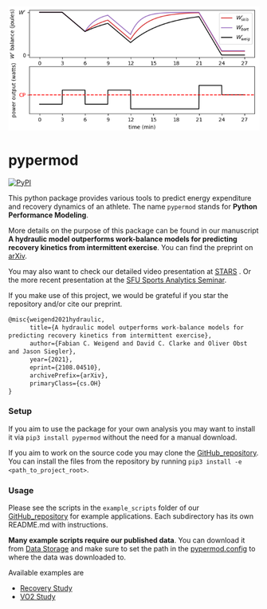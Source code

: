 ![](./httpdocs/small_pypermod_title.png)

# pypermod

[![PyPI](https://img.shields.io/pypi/v/pypermod.svg?style=for-the-badge)](https://pypi.python.org/pypi/pypermod)

This python package provides various tools to predict energy expenditure and recovery dynamics of an athlete. The
name `pypermod` stands for __Python Performance Modeling__.

More details on the purpose of this package can be found in our manuscript __A hydraulic model outperforms work-balance
models for predicting recovery kinetics from intermittent exercise__. You can find the preprint
on [arXiv](https://arxiv.org/abs/2108.04510).

You may also want to check our detailed video presentation
at [STARS](https://www.clearinghouseforsport.gov.au/digital-media/conferences/2020/stars/modelling-energy-expenditure-and-recovery-investigation-and-validation-of-a-three-component-hydraulic-model)
. Or the more recent presentation at the [SFU Sports Analytics Seminar](https://www.youtube.com/watch?v=OGiv_frvM6g).

If you make use of this project, we would be grateful if you star the repository and/or cite our preprint.

```
@misc{weigend2021hydraulic,
      title={A hydraulic model outperforms work-balance models for predicting recovery kinetics from intermittent exercise}, 
      author={Fabian C. Weigend and David C. Clarke and Oliver Obst and Jason Siegler},
      year={2021},
      eprint={2108.04510},
      archivePrefix={arXiv},
      primaryClass={cs.OH}
}
```

### Setup

If you aim to use the package for your own analysis you may want to install it via `pip3 install pypermod` without the
need for a manual download.

If you aim to work on the source code you may clone the [GitHub_repository](https://github.com/faweigend/pypermod). You
can install the files from the repository by running `pip3 install -e <path_to_project_root>`.

### Usage



Please see the scripts in the `example_scripts`
folder of our [GitHub_repository](https://github.com/faweigend/pypermod) for example applications. Each subdirectory has
its own README.md with instructions. 

__Many example scripts require our published data__. You can download it from [Data Storage](src/pypermod/data_storage) and make sure to set the path in the
[pypermod.config](src/config.py) to where the data was downloaded to.

Available examples are
* [Recovery Study](example_scripts/recovery_study)
* [VO2 Study](example_scripts/vo2_study)
